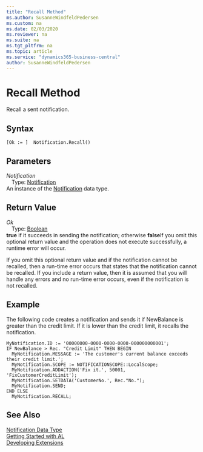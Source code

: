 ```yaml
---
title: "Recall Method"
ms.author: SusanneWindfeldPedersen
ms.custom: na
ms.date: 02/03/2020
ms.reviewer: na
ms.suite: na
ms.tgt_pltfrm: na
ms.topic: article
ms.service: "dynamics365-business-central"
author: SusanneWindfeldPedersen
---
```

[//]: # (START>DO_NOT_EDIT)
[//]: # (IMPORTANT:Do not edit any of the content between here and the END>DO_NOT_EDIT.)
[//]: # (Any modifications should be made in the .xml files in the ModernDev repo.)
# Recall Method
Recall a sent notification.


## Syntax
```
[Ok := ]  Notification.Recall()
```

## Parameters
*Notification*  
&emsp;Type: [Notification](notification-data-type.md)  
An instance of the [Notification](notification-data-type.md) data type.  

## Return Value
*Ok*  
&emsp;Type: [Boolean](../boolean/boolean-data-type.md)  
**true** if it succeeds in sending the notification; otherwise **false**If you omit this optional return value and the operation does not execute successfully, a runtime error will occur.    


[//]: # (IMPORTANT: END>DO_NOT_EDIT)

If you omit this optional return value and if the notification cannot be recalled, then a run-time error occurs that states that the notification cannot be recalled. If you include a return value, then it is assumed that you will handle any errors and no run-time error occurs, even if the notification is not recalled.

##  Example
The following code creates a notification and sends it if NewBalance is greater than the credit limit. If it is lower than the credit limit, it recalls the notification.

```
MyNotification.ID := '00000000-0000-0000-0000-000000000001';
IF NewBalance > Rec. "Credit Limit" THEN BEGIN
  MyNotification.MESSAGE := 'The customer's current balance exceeds their credit limit.';
  MyNotification.SCOPE := NOTIFICATIONSCOPE::LocalScope;
  MyNotification.ADDACTION('Fix it.', 50001, 'FixCustomerCreditLimit');
  MyNotification.SETDATA('CustomerNo.', Rec."No.");
  MyNotification.SEND;
END ELSE
  MyNotification.RECALL;
```

## See Also
[Notification Data Type](notification-data-type.md)  
[Getting Started with AL](../../devenv-get-started.md)  
[Developing Extensions](../../devenv-dev-overview.md)